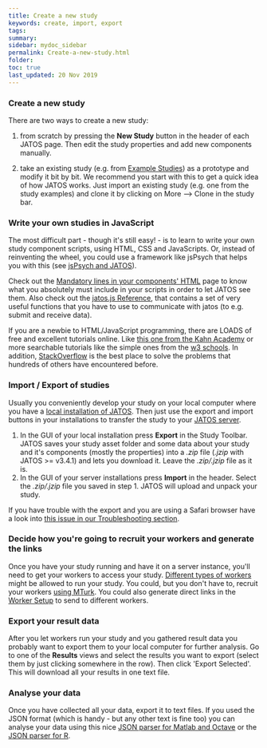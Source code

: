 ```yaml
---
title: Create a new study
keywords: create, import, export
tags:
summary:
sidebar: mydoc_sidebar
permalink: Create-a-new-study.html
folder:
toc: true
last_updated: 20 Nov 2019
---
```


### Create a new study ###
There are two ways to create a new study:

1. from scratch by pressing the **New Study** button in the header of each JATOS page. Then edit the study properties and add new components manually.

2. take an existing study (e.g. from [Example Studies](Example-Studies.html)) as a prototype and modify it bit by bit. We recommend you start with this to get a quick idea of how JATOS works. Just import an existing study (e.g. one from the study examples) and clone it by clicking on More --> Clone in the study bar.

### Write your own studies in JavaScript
The most difficult part - though it's still easy! - is to learn to write your own study component scripts, using HTML, CSS and JavaScripts. Or, instead of reinventing the wheel, you could use a framework like jsPsych that helps you with this (see [jsPsych and JATOS](jsPsych-and-JATOS.html)).

Check out the [Mandatory lines in your components' HTML](Mandatory-lines-in-your-components-HTML.html) page to know what you absolutely must include in your scripts in order to let JATOS see them. Also check out the [jatos.js Reference](jatos.js-Reference.html), that contains a set of very useful functions that you have to use to communicate with jatos (to e.g. submit and receive data).
  
If you are a newbie to HTML/JavaScript programming, there are LOADS of free and excellent tutorials online. Like [this one from the Kahn Academy](https://www.khanacademy.org/computing/computer-programming) or more searchable tutorials like the simple ones from the [w3 schools](http://www.w3schools.com/). In addition, [StackOverflow](http://stackoverflow.com/questions/tagged/html) is the best place to solve the problems that hundreds of others have encountered before.  





### Import / Export of studies
Usually you conveniently develop your study on your local computer where you have a [local installation of JATOS](Installation.html). Then just use the export and import buttons in your installations to transfer the study to your [JATOS server](JATOS-on-a-server.html).

1. In the GUI of your local installation press **Export** in the Study Toolbar. JATOS saves your study asset folder and some data about your study and it's components (mostly the properties) into a _.zip_ file (_.jzip_ with JATOS >= v3.4.1) and lets you download it. Leave the _.zip/.jzip_ file as it is.
1. In the GUI of your server installations press **Import** in the header. Select the _.zip/.jzip_ file you saved in step 1. JATOS will upload and unpack your study.

If you have trouble with the export and you are using a Safari browser have a look into [this issue in our Troubleshooting section](Troubleshooting.html#downloading-a-study--exporting-a-study-fails-eg-in-safari-browsers).

### Decide how you're going to recruit your workers and generate the links
Once you have your study running and have it on a server instance, you'll need to get your workers to access your study. [Different types of workers](Worker-Types.html) might be allowed to run your study. You could, but you don't have to, recruit your workers [using MTurk](Connect-to-Mechanical-Turk.html). You could also generate direct links in the [Worker Setup](Run-your-Study-with-Batch-Manager-and-Worker-Setup.html) to send to different workers. 

### Export your result data
After you let workers run your study and you gathered result data you probably want to export them to your local computer for further analysis. Go to one of the **Results** views and select the results you want to export (select them by just clicking somewhere in the row). Then click 'Export Selected'. This will download all your results in one text file. 

### Analyse your data
Once you have collected all your data, export it to text files. If you used the JSON format (which is handy - but any other text is fine too) you can analyse your data using this nice [JSON parser for Matlab and Octave](http://iso2mesh.sourceforge.net/cgi-bin/index.cgi?jsonlab) or the [JSON parser for R](http://cran.r-project.org/web/packages/jsonlite/index.html).
